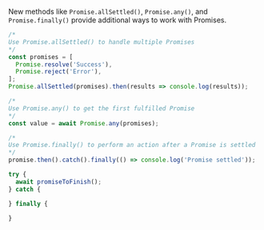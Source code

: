 New methods like `Promise.allSettled()`, `Promise.any()`, and `Promise.finally()` provide additional ways to work with Promises.

```js
/*
Use Promise.allSettled() to handle multiple Promises
*/
const promises = [
  Promise.resolve('Success'),
  Promise.reject('Error'),
];
Promise.allSettled(promises).then(results => console.log(results));

/*
Use Promise.any() to get the first fulfilled Promise
*/
const value = await Promise.any(promises);

/*
Use Promise.finally() to perform an action after a Promise is settled
*/
promise.then().catch().finally(() => console.log('Promise settled'));

try {
  await promiseToFinish();
} catch {

} finally {

}

```
